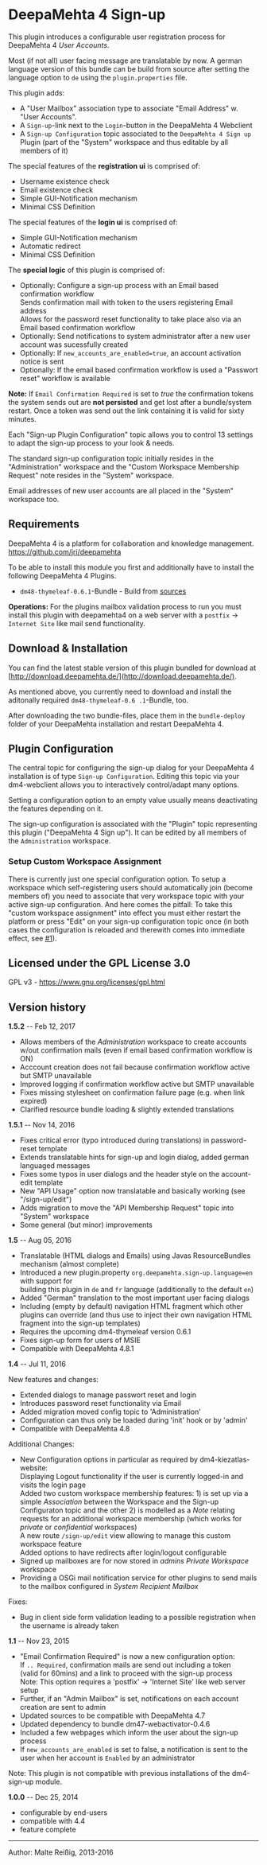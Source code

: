 
# DeepaMehta 4 Sign-up

This plugin introduces a configurable user registration process for DeepaMehta 4 _User Accounts_.

Most (if not all) user facing message are translatable by now. A german language version of this bundle can be build from source after setting the language option to `de` using the `plugin.properties` file.

This plugin adds:
*   A "User Mailbox" association type to associate "Email Address" w. "User Accounts".
*   A `Sign-up`-link next to the `Login`-button in the DeepaMehta 4 Webclient
*   A `Sign-up Configuration` topic associated to the `DeepaMehta 4 Sign up` Plugin
     (part of the "System" workspace and thus editable by all members of it)

The special features of the **registration ui** is comprised of:
*   Username existence check
*   Email existence check
*   Simple GUI-Notification mechanism
*   Minimal CSS Definition

The special features of the **login ui** is comprised of:
*   Simple GUI-Notification mechanism
*   Automatic redirect
*   Minimal CSS Definition

The **special logic** of this plugin is comprised of:
*   Optionally: Configure a sign-up process with an Email based confirmation workflow<br/>
    Sends confirmation mail with token to the users registering Email address<br/>
    Allows for the password reset functionality to take place also via an Email based confirmation workflow
*   Optionally: Send notifications to system administrator after a new user account was sucessfully created
*   Optionally: If `new_accounts_are_enabled=true`, an account activation notice is sent
*   Optionally: If the email based confirmation workflow is used a "Passwort reset" workflow is available

**Note:** If `Email Confirmation Required` is set to _true_ the confirmation tokens the system sends out are **not persisted** and get lost after a bundle/system restart. Once a token was send out the link containing it is valid for sixty minutes.

Each "Sign-up Plugin Configuration" topic allows you to control 13 settings to adapt the sign-up process to your look & needs.

The standard sign-up configuration topic initially resides in the "Administration" workspace and the "Custom Workspace Membership Request" note resides in the "System" workspace.

Email addresses of new user accounts are all placed in the "System" workspace too.

## Requirements

DeepaMehta 4 is a platform for collaboration and knowledge management.
https://github.com/jri/deepamehta

To be able to install this module you first and additionally have to install the following DeepaMehta 4 Plugins.

*    `dm48-thymeleaf-0.6.1`-Bundle - Build from [sources](https://github.com/jri/dm4-thymeleaf)

**Operations:** For the plugins mailbox validation process to run you must install this plugin with deepamehta4 on a web server with a 
`postfix` -> `Internet Site` like mail send functionality.

## Download & Installation

You can find the latest stable version of this plugin bundled for download at [http://download.deepamehta.de/](http://download.deepamehta.de/).

As mentioned above, you currently need to download and install the aditonally required `dm48-thymeleaf-0.6
.1`-Bundle, too.

After downloading the two bundle-files, place them in the `bundle-deploy` folder of your DeepaMehta installation and restart DeepaMehta 4.

## Plugin Configuration

The central topic for configuring the sign-up dialog for your DeepaMehta 4 installation is of type `Sign-up Configuration`. Editing this topic via your dm4-webclient allows you to interactively control/adapt many options.

Setting a configuration option to an empty value usually means deactivating the features depending on it.

The sign-up configuration is associated with the "Plugin" topic representing this plugin ("DeepaMehta 4 Sign up"). It can be edited by all members of the `Administration` workspace.

### Setup Custom Workspace Assignment

There is currently just one special configuration option. To setup a workspace which self-registering users should automatically join (become members of) you need to associate that very workspace topic with your active sign-up configuration. And here comes the pitfall: To take this "custom workspace assignment" into effect you must either restart the platform or press "Edit" on your sign-up configuration topic once (in both cases the configuration is reloaded and therewith comes into immediate effect, see [#1](https://github.com/mukil/dm4-sign-up/issues/1)).

## Licensed under the GPL License 3.0

GPL v3 - https://www.gnu.org/licenses/gpl.html

## Version history

**1.5.2** -- Feb 12, 2017

* Allows members of the _Administration_ workspace to create accounts w/out confirmation mails
  (even if email based confirmation workflow is ON)
* Acccount creation does not fail because confirmation workflow active but SMTP unavailable
* Improved logging if confirmation workflow active but SMTP unavailable
* Fixes missing stylesheet on confirmation failure page (e.g. when link expired)
* Clarified resource bundle loading & slightly extended translations

**1.5.1** -- Nov 14, 2016

* Fixes critical error (typo introduced during translations) in password-reset template
* Extends translatable hints for sign-up and login dialog, added german languaged messages
* Fixes some typos in user dialogs and the header style on the account-edit template
* New "API Usage" option now translatable and basically working (see "/sign-up/edit")
* Adds migration to move the "API Membership Request" topic into "System" workspace
* Some general (but minor) improvements

**1.5** -- Aug 05, 2016

* Translatable (HTML dialogs and Emails) using Javas ResourceBundles mechanism (almost complete)
* Introduced a new plugin.property `org.deepamehta.sign-up.language=en` with support for<br/>
  building this plugin in `de` and `fr` language (additionally to the default `en`)
* Added "German" translation to the most important user facing dialogs
* Including (empty by default) navigation HTML fragment which other plugins can override
  (and thus use to inject their own navigation HTML fragment into the sign-up templates)
* Requires the upcoming dm4-thymeleaf version 0.6.1
* Fixes sign-up form for users of MSIE
* Compatible with DeepaMehta 4.8.1

**1.4** -- Jul 11, 2016

New features and changes:<br/>
* Extended dialogs to manage passwort reset and login
* Introduces password reset functionality via Email
* Added migration moved config topic to 'Administration'
* Configuration can thus only be loaded during 'init' hook or by 'admin'
* Compatible with DeepaMehta 4.8

Additional Changes:<br/>
- New Configuration options in particular as required by dm4-kiezatlas-website:<br/>
  Displaying Logout functionality if the user is currently logged-in and visits the login page<br/>
  Added two custom workspace membership features: 1) is set up via a simple _Association_ between the Workspace and the Sign-up Configuraton topic and the other 2) is modelled as a _Note_ relating requests for an additional workspace membership (which works for _private_ or _confidential_ workspaces)<br/>
  A new route `/sign-up/edit` view allowing to manage this custom workspace feature<br/>
  Added options to have redirects after login/logout configurable<br/>
- Signed up mailboxes are for now stored in _admins_ _Private Workspace_ workspace<br/>
- Providing a OSGi mail notification service for other plugins to send mails to the mailbox configured in _System Recipient Mailbox_

Fixes:<br/>
- Bug in client side form validation leading to a possible registration when the username is already taken


**1.1** -- Nov 23, 2015

- "Email Confirmation Required" is now a new configuration option:<br/>
  If `.. Required`, confirmation mails are send out including a token<br/>
  (valid for 60mins) and a link to proceed with the sign-up process<br/>
  Note: This option requires a 'postfix' -> 'Internet Site' like web server setup
- Further, if an "Admin Mailbox" is set, notifications on each account creation are sent to admin
- Updated sources to be compatible with DeepaMehta 4.7
- Updated dependency to bundle dm47-webactivator-0.4.6
- Included a few webpages which inform the user about the sign-up process
- If `new_accounts_are_enabled` is set to false, a notification is sent to the user when her
  account is `Enabled` by an administrator

Note: This plugin is not compatible with previous installations of the dm4-sign-up module.

**1.0.0** -- Dec 25, 2014

- configurable by end-users
- compatible with 4.4
- feature complete

-------------------------------
Author: Malte Reißig, 2013-2016

